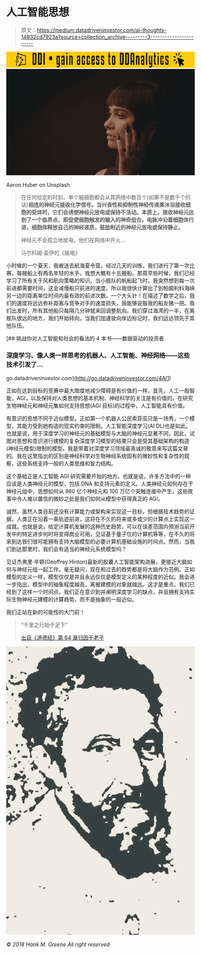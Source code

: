# 人工智能思想

> 原文：<https://medium.datadriveninvestor.com/ai-thoughts-14832cd7923a?source=collection_archive---------3----------------------->

[![](img/0257b8ea56d20a55261a0c3ec9d9b691.png)](http://www.track.datadriveninvestor.com/181206BYellow)![](img/9af61aa732b16afc4e84fb48143e4f69.png)

Aaron Huber on Unsplash

> 在任何给定的时刻，单个脑细胞都会从其网络中数百个(如果不是数千个的话)**相连的神经元接收化学信号。当兴奋性和抑制性神经传递素沐浴接收细胞的受体时，它们会诱使神经元放电或保持不活动。本质上，接收神经元达到了一个临界点，即促使细胞触发的输入的神奇组合。电脉冲沿着细胞体行进，细胞体释放自己的神经递质，鼓励附近的神经元放电或保持静止。**
> 
> 神经元不会孤立地放电。他们在网络中开火…
> 
> 马尔科姆·盖伊的《脑电》

小时候的一个夏天，我被送去航海夏令营。经过几天的训练，我们进行了第一次比赛，每艘船上有两名年轻的水手。我想大概有十五艘船。那周早些时候，我们已经学习了所有关于风和航向策略的知识。当小舰队的帆船起飞时，我突然想到每一次前进都需要时间，这会减慢船只前进的速度，所以我很快计算出了到帕姆利科海峡另一边的距离单位时间内最有效的前进次数。一个大头针！在描述了数学之后，我们的速度将远远弥补距离与竞争对手的速度损失，我能够说服我的船友赌一把。我们出发时，所有其他船只每隔几分钟就来回调整航向。我们穿过海湾的一半，在离舰队很远的地方，我们开始转向，当我们加速驶向岸边标记时，我们远远领先于其他队伍。

[](http://go.datadriveninvestor.com/4AI1) [## 挑战你对人工智能和社会的看法的 4 本书——数据驱动的投资者

### 深度学习、像人类一样思考的机器人、人工智能、神经网络——这些技术引发了…

go.datadriveninvestor.com](http://go.datadriveninvestor.com/4AI1) 

正如在达到目标的竞赛中最大限度地减少障碍是有价值的一样，首先，人工一般智能，AGI，以及保持对人类思想的基本机制，神经科学的关注是有价值的。在研究生物神经元和神经元集如何支持思想(AGI 目标)的过程中，人工智能具有价值。

有意识的思想不同于近似模型。正如第一个机器人公民索菲亚只是一场秀，一个模型，其能力受到她构造的现实约束的限制，人工智能深度学习(AI DL)也是如此。也就是说，用于深度学习的神经元的基础模型与大脑的神经元显著不同，因此，试图对思想和意识进行建模的复杂深度学习模型的结果只会是受其基础架构的构造(神经元模型)限制的模型。我是带着对深度学习领域最真诚的敬意来写这篇文章的。我在这里指出的区别是神经科学对生物神经系统固有的微妙性和复杂性的观察，这些系统支持一般的人类思维和智力结构。

这个基础正是人工智能 AGI 研究需要开始的地方。也就是说，许多方法中的一种应该是人类神经元的模型，包括 DNA 和支持元素的定义。人类神经元如何存在于神经元组中，思想如何从 860 亿个神经元和 100 万亿个突触连接中产生，这些故事中令人难以置信的微妙之处是我们如何从模型中获得真正的 AGI。

诚然，虽然人类目前还没有计算能力或架构来实现这一目标，但根据技术趋势的证据，人类正在沿着一条轨迹前进，这将在不久的将来或多或少的计算点上实现这一成就。也就是说，给定计算机发展的这种历史趋势，可以在误差范围内预测当前开发中的特定进步何时将变得商业可用，见证基于量子位的计算机等等，在不久的将来到达我们很可能拥有支持大脑模型的必要计算机基础设施的时间点。然而，当我们到达那里时，我们会有适当的神经元系统模型吗？

见证杰弗里·辛顿(Geoffrey Hinton)最新的胶囊人工智能架构进展，更接近大脑如何与神经元组一起工作。毫无疑问，现在和过去的趋势都是将大脑作为范例。正如模型的定义一样，模型仅仅是并且永远仅仅是模型定义的某种程度的近似。我会进一步指出，模型中的抽象程度越高，离被建模的对象就越远。这才是重点。我们已经到了这样一个时间点，我们正在意识到并阐明深度学习的缺点，并且拥有支持实际生物神经元建模的计算趋势，而不是抽象的一般近似。

我们正站在新的可能性的大门前！

> “千里之行始于足下”
> 
> [出自《道德经》第 64 章归因于老子](https://en.m.wikipedia.org/wiki/A_journey_of_a_thousand_miles_begins_with_a_single_step)

![](img/6df4afc3d7ca92ca6e6bcd9b02ab1c3f.png)

*©️ 2018 Hank M. Greene All right reserved*